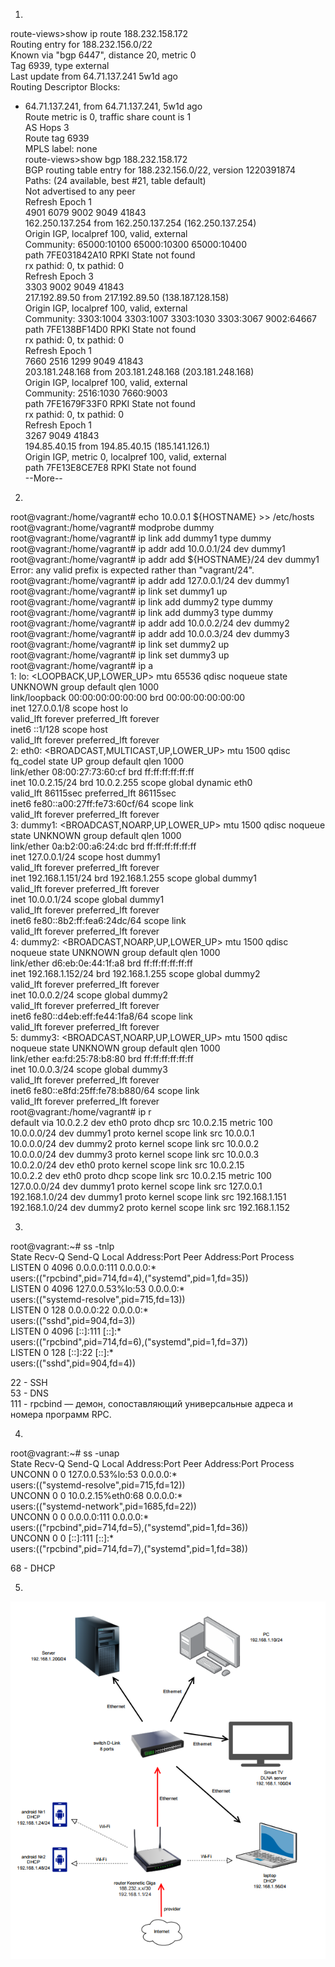 1)   
route-views>show ip route 188.232.158.172  
Routing entry for 188.232.156.0/22  
  Known via "bgp 6447", distance 20, metric 0  
  Tag 6939, type external  
  Last update from 64.71.137.241 5w1d ago  
  Routing Descriptor Blocks:  
  * 64.71.137.241, from 64.71.137.241, 5w1d ago  
      Route metric is 0, traffic share count is 1  
      AS Hops 3  
      Route tag 6939  
      MPLS label: none  
route-views>show bgp 188.232.158.172  
BGP routing table entry for 188.232.156.0/22, version 1220391874  
Paths: (24 available, best #21, table default)  
  Not advertised to any peer  
  Refresh Epoch 1  
  4901 6079 9002 9049 41843  
    162.250.137.254 from 162.250.137.254 (162.250.137.254)  
      Origin IGP, localpref 100, valid, external  
      Community: 65000:10100 65000:10300 65000:10400  
      path 7FE031842A10 RPKI State not found  
      rx pathid: 0, tx pathid: 0  
  Refresh Epoch 3  
  3303 9002 9049 41843  
    217.192.89.50 from 217.192.89.50 (138.187.128.158)  
      Origin IGP, localpref 100, valid, external  
      Community: 3303:1004 3303:1007 3303:1030 3303:3067 9002:64667  
      path 7FE138BF14D0 RPKI State not found  
      rx pathid: 0, tx pathid: 0  
  Refresh Epoch 1  
  7660 2516 1299 9049 41843  
    203.181.248.168 from 203.181.248.168 (203.181.248.168)  
      Origin IGP, localpref 100, valid, external  
      Community: 2516:1030 7660:9003  
      path 7FE1679F33F0 RPKI State not found  
      rx pathid: 0, tx pathid: 0  
  Refresh Epoch 1  
  3267 9049 41843  
    194.85.40.15 from 194.85.40.15 (185.141.126.1)  
      Origin IGP, metric 0, localpref 100, valid, external  
      path 7FE13E8CE7E8 RPKI State not found  
 --More--  
  
2)  
root@vagrant:/home/vagrant# echo 10.0.0.1 ${HOSTNAME} >> /etc/hosts  
root@vagrant:/home/vagrant# modprobe dummy  
root@vagrant:/home/vagrant# ip link add dummy1 type dummy  
root@vagrant:/home/vagrant# ip addr add 10.0.0.1/24 dev dummy1  
root@vagrant:/home/vagrant# ip addr add ${HOSTNAME}/24 dev dummy1  
Error: any valid prefix is expected rather than "vagrant/24".  
root@vagrant:/home/vagrant# ip addr add 127.0.0.1/24 dev dummy1  
root@vagrant:/home/vagrant# ip link set dummy1 up  
root@vagrant:/home/vagrant# ip link add dummy2 type dummy  
root@vagrant:/home/vagrant# ip link add dummy3 type dummy  
root@vagrant:/home/vagrant# ip addr add 10.0.0.2/24 dev dummy2  
root@vagrant:/home/vagrant# ip addr add 10.0.0.3/24 dev dummy3  
root@vagrant:/home/vagrant# ip link set dummy2 up  
root@vagrant:/home/vagrant# ip link set dummy3 up  
root@vagrant:/home/vagrant# ip a  
1: lo: <LOOPBACK,UP,LOWER_UP> mtu 65536 qdisc noqueue state UNKNOWN group default qlen 1000  
    link/loopback 00:00:00:00:00:00 brd 00:00:00:00:00:00  
    inet 127.0.0.1/8 scope host lo  
       valid_lft forever preferred_lft forever  
    inet6 ::1/128 scope host  
       valid_lft forever preferred_lft forever  
2: eth0: <BROADCAST,MULTICAST,UP,LOWER_UP> mtu 1500 qdisc fq_codel state UP group default qlen 1000  
    link/ether 08:00:27:73:60:cf brd ff:ff:ff:ff:ff:ff  
    inet 10.0.2.15/24 brd 10.0.2.255 scope global dynamic eth0  
       valid_lft 86115sec preferred_lft 86115sec  
    inet6 fe80::a00:27ff:fe73:60cf/64 scope link  
       valid_lft forever preferred_lft forever  
3: dummy1: <BROADCAST,NOARP,UP,LOWER_UP> mtu 1500 qdisc noqueue state UNKNOWN group default qlen 1000  
    link/ether 0a:b2:00:a6:24:dc brd ff:ff:ff:ff:ff:ff  
    inet 127.0.0.1/24 scope host dummy1  
       valid_lft forever preferred_lft forever  
    inet 192.168.1.151/24 brd 192.168.1.255 scope global dummy1  
       valid_lft forever preferred_lft forever  
    inet 10.0.0.1/24 scope global dummy1  
       valid_lft forever preferred_lft forever  
    inet6 fe80::8b2:ff:fea6:24dc/64 scope link  
       valid_lft forever preferred_lft forever  
4: dummy2: <BROADCAST,NOARP,UP,LOWER_UP> mtu 1500 qdisc noqueue state UNKNOWN group default qlen 1000  
    link/ether d6:eb:0e:44:1f:a8 brd ff:ff:ff:ff:ff:ff  
    inet 192.168.1.152/24 brd 192.168.1.255 scope global dummy2  
       valid_lft forever preferred_lft forever  
    inet 10.0.0.2/24 scope global dummy2  
       valid_lft forever preferred_lft forever  
    inet6 fe80::d4eb:eff:fe44:1fa8/64 scope link  
       valid_lft forever preferred_lft forever  
5: dummy3: <BROADCAST,NOARP,UP,LOWER_UP> mtu 1500 qdisc noqueue state UNKNOWN group default qlen 1000  
    link/ether ea:fd:25:78:b8:80 brd ff:ff:ff:ff:ff:ff  
    inet 10.0.0.3/24 scope global dummy3  
       valid_lft forever preferred_lft forever  
    inet6 fe80::e8fd:25ff:fe78:b880/64 scope link  
       valid_lft forever preferred_lft forever  
root@vagrant:/home/vagrant# ip r  
default via 10.0.2.2 dev eth0 proto dhcp src 10.0.2.15 metric 100  
10.0.0.0/24 dev dummy1 proto kernel scope link src 10.0.0.1  
10.0.0.0/24 dev dummy2 proto kernel scope link src 10.0.0.2  
10.0.0.0/24 dev dummy3 proto kernel scope link src 10.0.0.3  
10.0.2.0/24 dev eth0 proto kernel scope link src 10.0.2.15  
10.0.2.2 dev eth0 proto dhcp scope link src 10.0.2.15 metric 100  
127.0.0.0/24 dev dummy1 proto kernel scope link src 127.0.0.1  
192.168.1.0/24 dev dummy1 proto kernel scope link src 192.168.1.151  
192.168.1.0/24 dev dummy2 proto kernel scope link src 192.168.1.152  
  
3)  
root@vagrant:~# ss -tnlp  
State        Recv-Q        Send-Q               Local Address:Port               Peer Address:Port       Process  
LISTEN       0             4096                       0.0.0.0:111                     0.0.0.0:*  
 users:(("rpcbind",pid=714,fd=4),("systemd",pid=1,fd=35))  
LISTEN       0             4096                 127.0.0.53%lo:53                      0.0.0.0:*   
 users:(("systemd-resolve",pid=715,fd=13))  
LISTEN       0             128                        0.0.0.0:22                      0.0.0.0:*  
 users:(("sshd",pid=904,fd=3))  
LISTEN       0             4096                          [::]:111                        [::]:*  
 users:(("rpcbind",pid=714,fd=6),("systemd",pid=1,fd=37))  
LISTEN       0             128                           [::]:22                         [::]:*  
 users:(("sshd",pid=904,fd=4))  
  
22 - SSH  
53 - DNS  
111 - rpcbind — демон, сопоставляющий универсальные адреса и номера программ RPC.  
  
4)  
root@vagrant:~# ss -unap  
State       Recv-Q      Send-Q            Local Address:Port           Peer Address:Port      Process  
UNCONN      0           0                 127.0.0.53%lo:53                  0.0.0.0:*  
 users:(("systemd-resolve",pid=715,fd=12))  
UNCONN      0           0                10.0.2.15%eth0:68                  0.0.0.0:*  
 users:(("systemd-network",pid=1685,fd=22))  
UNCONN      0           0                       0.0.0.0:111                 0.0.0.0:*  
 users:(("rpcbind",pid=714,fd=5),("systemd",pid=1,fd=36))  
UNCONN      0           0                          [::]:111                    [::]:*  
 users:(("rpcbind",pid=714,fd=7),("systemd",pid=1,fd=38))  
  
68 - DHCP  
  
5)  
![img_1.png](img_1.png)  

